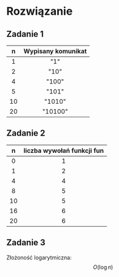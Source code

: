 # Rozwiązanie

## Zadanie 1

|  n  | Wypisany komunikat |
| :-: | :----------------: |
|  1  |         "1"        |
|  2  |        "10"        |
|  4  |        "100"       |
|  5  |        "101"       |
|  10 |       "1010"       |
|  20 |       "10100"      |

## Zadanie 2

|  n  | liczba wywołań funkcji fun |
| :-: | :------------------------: |
|  0  |              1             |
|  1  |              2             |
|  4  |              4             |
|  8  |              5             |
|  10 |              5             |
|  16 |              6             |
|  20 |              6             |

## Zadanie 3

Złożoność logarytmiczna: $$O(\log n)$$ 
